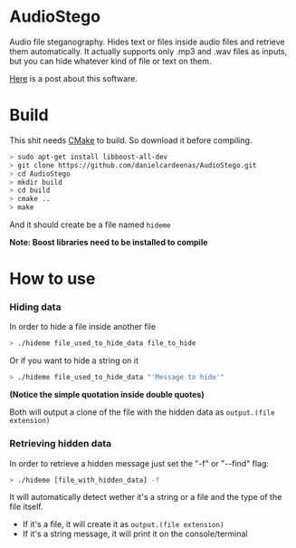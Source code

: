 AudioStego
==========

Audio file steganography. Hides text or files inside audio files and retrieve them automatically.
It actually supports only .mp3 and .wav files as inputs, but you can hide whatever kind of file or text on them.

[Here](https://danielcardeenas.github.io/audiostego.html) is a post about this software.

Build
==========
This shit needs [CMake](http://www.cmake.org/install/) to build. So download it before compiling. 

```sh
> sudo apt-get install libboost-all-dev
> git clone https://github.com/danielcardeenas/AudioStego.git
> cd AudioStego
> mkdir build
> cd build
> cmake ..
> make
```
And it should create be a file named `hideme`

**Note: Boost libraries need to be installed to compile**

How to use
==========

### Hiding data
In order to hide a file inside another file

```sh
> ./hideme file_used_to_hide_data file_to_hide
```

Or if you want to hide a string on it

```sh
> ./hideme file_used_to_hide_data "'Message to hide'"
``` 
**(Notice the simple quotation inside double quotes)**

Both will output a clone of the file with the hidden data as `output.(file extension)`

### Retrieving hidden data
In order to retrieve a hidden message just set the "-f" or "--find" flag:

```sh
> ./hideme [file_with_hidden_data] -f
```

It will automatically detect wether it's a string or a file and the type of the file itself.
+ If it's a file, it will create it as `output.(file extension)`
+ If it's a string message, it will print it on the console/terminal
